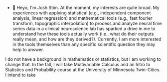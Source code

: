 - 👋 Heyo, I'm Josh Stim. At the moment, my interests are quite broad. My experiences with applying statistical (e.g., independent component analysis, linear regression) and mathematical tools (e.g., fast fourier transform, topographic interpolation) to process and analyze neural time series data in a clinical neuroscience lab has sparked a drive in me to understand how these tools actually work (i.e., what do their outputs really mean, and how are they derived?). Currently, I am more interested in the tools themselves than any specific scientific question they may help to answer. 

I do not have a background in mathematics or statistics, but I am working to change that. In the fall, I will take Multivariable Calculus and an Intro to Statistics
and Probability course at the University of Minnesota Twin-Cities. I intend to take

<!---
JoshStim/JoshStim is a ✨ special ✨ repository because its `README.md` (this file) appears on your GitHub profile.
You can click the Preview link to take a look at your changes.
--->

